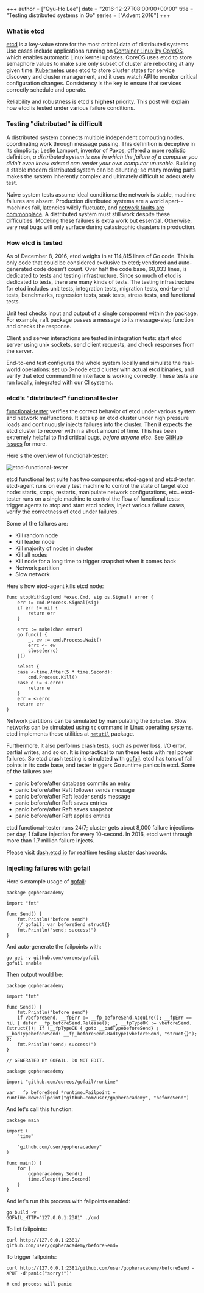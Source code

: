 +++
author = ["Gyu-Ho Lee"]
date = "2016-12-27T08:00:00+00:00"
title = "Testing distributed systems in Go"
series = ["Advent 2016"]
+++


### What is etcd

[etcd](https://github.com/coreos/etcd) is a key-value store for the most critical data of distributed systems. Use cases include applications running on [Container Linux by CoreOS](https://coreos.com/why), which enables automatic Linux kernel updates. CoreOS uses etcd to store semaphore values to make sure only subset of cluster are rebooting at any given time. [Kubernetes](http://kubernetes.io/docs/whatisk8s) uses etcd to store cluster states for service discovery and cluster management, and it uses watch API to monitor critical configuration changes. Consistency is the key to ensure that services correctly schedule and operate.

Reliability and robustness is etcd's **highest** priority. This post will explain how etcd is tested under various failure conditions.


### Testing "distributed" is difficult

A distributed system connects multiple independent computing nodes, coordinating work through message passing. This definition is deceptive in its simplicity; Leslie Lamport, inventor of Paxos, offered a more realistic definition, *a distributed system is one in which the failure of a computer you didn't even know existed can render your own computer unusable*. Building a stable modern distributed system can be daunting; so many moving parts makes the system inherently complex and ultimately difficult to adequately test.

Naïve system tests assume ideal conditions: the network is stable, machine failures are absent. Production distributed systems are a world apart-- machines fail, latencies wildly fluctuate, and [network faults are commonplace](http://queue.acm.org/detail.cfm?id=2655736). A distributed system must still work despite these difficulties. Modeling these failures is extra work but essential. Otherwise, very real bugs will only surface during catastrophic  disasters in production.


### How etcd is tested

As of December 8, 2016, etcd weighs in at 114,815 lines of Go code. This is only code that could be considered exclusive to etcd; vendored and auto-generated code doesn’t count. Over half the code base, 60,033 lines, is dedicated to tests and testing infrastructure. Since so much of etcd is dedicated to tests, there are many kinds of tests. The testing infrastructure for etcd includes unit tests, integration tests, migration tests, end-to-end tests, benchmarks, regression tests, soak tests, stress tests, and functional tests. 

Unit test checks input and output of a single component within the package. For example, raft package passes a message to its message-step function and checks the response.

Client and server interactions are tested in integration tests: start etcd server using unix sockets, send client requests, and check responses from the server.

End-to-end test configures the whole system locally and simulate the real-world operations: set up 3-node etcd cluster with actual etcd binaries, and verify that etcd command line interface is working correctly. These tests are run locally, integrated with our CI systems.


### etcd’s "distributed" functional tester

[functional-tester](https://github.com/coreos/etcd/tree/master/tools/functional-tester) verifies the correct behavior of etcd under various system and network malfunctions. It sets up an etcd cluster under high pressure loads and continuously injects failures into the cluster. Then it expects the etcd cluster to recover within a short amount of time. This has been extremely helpful to find critical bugs, *before anyone else*. See [GitHub issues](https://github.com/coreos/etcd/issues?q=is%3Aissue+label%3Acomponent%2Ffunctional-tester+is%3Aopen) for more.

Here's the overview of functional-tester:

![etcd-functional-tester](/postimages/advent-2016/etcd-functional-tester.png)

etcd functional test suite has two components: etcd-agent and etcd-tester. etcd-agent runs on every test machine to control the state of target etcd node: starts, stops, restarts, manipulate network configurations, etc.. etcd-tester runs on a single machine to control the flow of functional tests: trigger agents to stop and start etcd nodes, inject various failure cases, verify the correctness of etcd under failures.

Some of the failures are:

- Kill random node
- Kill leader node
- Kill majority of nodes in cluster
- Kill all nodes
- Kill node for a long time to trigger snapshot when it comes back
- Network partition
- Slow network

Here's how etcd-agent kills etcd node:

```
func stopWithSig(cmd *exec.Cmd, sig os.Signal) error {
	err := cmd.Process.Signal(sig)
	if err != nil {
		return err
	}

	errc := make(chan error)
	go func() {
		_, ew := cmd.Process.Wait()
		errc <- ew
		close(errc)
	}()

	select {
	case <-time.After(5 * time.Second):
		cmd.Process.Kill()
	case e := <-errc:
		return e
	}
	err = <-errc
	return err
}
```

Network partitions can be simulated by manipulating the `iptables`. Slow networks can be simulated using `tc` command in Linux operating systems. etcd implements these utilities at [`netutil`](https://godoc.org/github.com/coreos/etcd/pkg/netutil) package.

Furthermore, it also performs crash tests, such as power loss, I/O error, partial writes, and so on. It is impractical to run these tests with real power failures. So etcd crash testing is simulated with [gofail](https://github.com/coreos/gofail). etcd has tons of fail points in its code base, and tester triggers Go runtime panics in etcd. Some of the failures are:

- panic before/after database commits an entry
- panic before/after Raft follower sends message
- panic before/after Raft leader sends message
- panic before/after Raft saves entries
- panic before/after Raft saves snapshot
- panic before/after Raft applies entries

etcd functional-tester runs 24/7; cluster gets about 8,000 failure injections per day, 1 failure injection for every 10-second. In 2016, etcd went through more than 1.7 million failure injects.

Please visit [dash.etcd.io](http://dash.etcd.io) for realtime testing cluster dashboards.


### Injecting failures with gofail

Here's example usage of [gofail](https://github.com/coreos/gofail):

```
package gopheracademy

import "fmt"

func Send() {
	fmt.Println("before send")
	// gofail: var beforeSend struct{}
	fmt.Println("send; success!")
}
```

And auto-generate the failpoints with:

```
go get -v github.com/coreos/gofail
gofail enable
```

Then output would be:

```
package gopheracademy

import "fmt"

func Send() {
	fmt.Println("before send")
	if vbeforeSend, __fpErr := __fp_beforeSend.Acquire(); __fpErr == nil { defer __fp_beforeSend.Release(); _, __fpTypeOK := vbeforeSend.(struct{}); if !__fpTypeOK { goto __badTypebeforeSend} ; __badTypebeforeSend: __fp_beforeSend.BadType(vbeforeSend, "struct{}"); };
	fmt.Println("send; success!")
}
```

```
// GENERATED BY GOFAIL. DO NOT EDIT.

package gopheracademy

import "github.com/coreos/gofail/runtime"

var __fp_beforeSend *runtime.Failpoint = runtime.NewFailpoint("github.com/user/gopheracademy", "beforeSend")
```

And let's call this function:

```
package main

import (
	"time"

	"github.com/user/gopheracademy"
)

func main() {
	for {
		gopheracademy.Send()
		time.Sleep(time.Second)
	}
}
```

And let's run this process with failpoints enabled:

```
go build -v
GOFAIL_HTTP="127.0.0.1:2381" ./cmd
```

To list failpoints:

```
curl http://127.0.0.1:2381/
github.com/user/gopheracademy/beforeSend=
```

To trigger failpoints:

```
curl http://127.0.0.1:2381/github.com/user/gopheracademy/beforeSend -XPUT -d'panic("sorry!")'

# cmd process will panic
```
